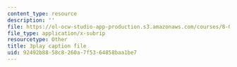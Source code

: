 ```yaml
---
content_type: resource
description: ''
file: https://ol-ocw-studio-app-production.s3.amazonaws.com/courses/8-06-quantum-physics-iii-spring-2018/92492b8858c8260a7f5364858baa1be7_85xTt0cU3s.srt
file_type: application/x-subrip
resourcetype: Other
title: 3play caption file
uid: 92492b88-58c8-260a-7f53-64858baa1be7
---
```

